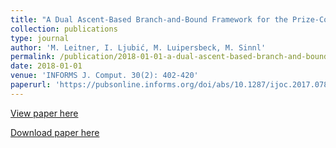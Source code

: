 ```yaml
---
title: "A Dual Ascent-Based Branch-and-Bound Framework for the Prize-Collecting Steiner Tree and Related Problems"
collection: publications
type: journal
author: 'M. Leitner, I. Ljubić, M. Luipersbeck, M. Sinnl'
permalink: /publication/2018-01-01-a-dual-ascent-based-branch-and-bound-framework-for-the-prize-collecting-steiner-tree-and-related-problems
date: 2018-01-01
venue: 'INFORMS J. Comput. 30(2): 402-420'
paperurl: 'https://pubsonline.informs.org/doi/abs/10.1287/ijoc.2017.0788'
---
```

[View paper here](https://pubsonline.informs.org/doi/abs/10.1287/ijoc.2017.0788)

[Download paper here]({{site.url}}/docs/publications/da-TR.pdf)
